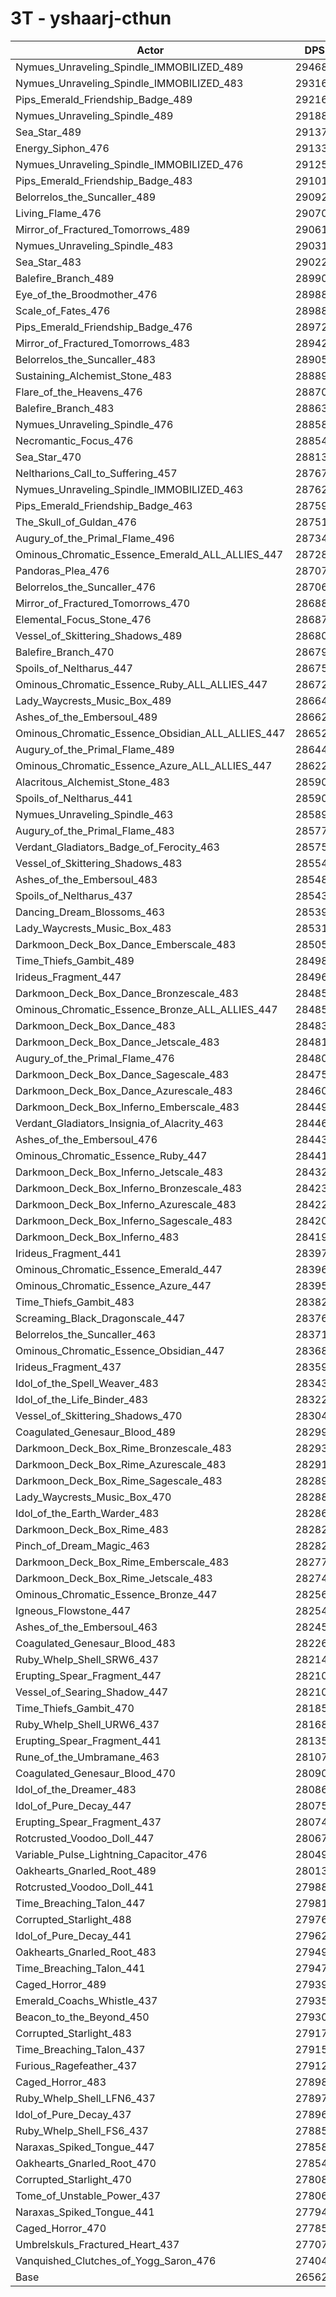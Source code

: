 # 3T - yshaarj-cthun
| Actor | DPS | Increase |
|---|:---:|:---:|
|Nymues_Unraveling_Spindle_IMMOBILIZED_489|294688|10.94%|
|Nymues_Unraveling_Spindle_IMMOBILIZED_483|293169|10.37%|
|Pips_Emerald_Friendship_Badge_489|292160|9.99%|
|Nymues_Unraveling_Spindle_489|291886|9.89%|
|Sea_Star_489|291374|9.69%|
|Energy_Siphon_476|291338|9.68%|
|Nymues_Unraveling_Spindle_IMMOBILIZED_476|291250|9.65%|
|Pips_Emerald_Friendship_Badge_483|291013|9.56%|
|Belorrelos_the_Suncaller_489|290928|9.53%|
|Living_Flame_476|290704|9.44%|
|Mirror_of_Fractured_Tomorrows_489|290616|9.41%|
|Nymues_Unraveling_Spindle_483|290317|9.30%|
|Sea_Star_483|290224|9.26%|
|Balefire_Branch_489|289908|9.14%|
|Eye_of_the_Broodmother_476|289887|9.13%|
|Scale_of_Fates_476|289884|9.13%|
|Pips_Emerald_Friendship_Badge_476|289727|9.07%|
|Mirror_of_Fractured_Tomorrows_483|289425|8.96%|
|Belorrelos_the_Suncaller_483|289050|8.82%|
|Sustaining_Alchemist_Stone_483|288895|8.76%|
|Flare_of_the_Heavens_476|288704|8.69%|
|Balefire_Branch_483|288636|8.66%|
|Nymues_Unraveling_Spindle_476|288587|8.64%|
|Necromantic_Focus_476|288545|8.63%|
|Sea_Star_470|288131|8.47%|
|Neltharions_Call_to_Suffering_457|287676|8.30%|
|Nymues_Unraveling_Spindle_IMMOBILIZED_463|287626|8.28%|
|Pips_Emerald_Friendship_Badge_463|287596|8.27%|
|The_Skull_of_Guldan_476|287518|8.24%|
|Augury_of_the_Primal_Flame_496|287344|8.18%|
|Ominous_Chromatic_Essence_Emerald_ALL_ALLIES_447|287280|8.15%|
|Pandoras_Plea_476|287071|8.07%|
|Belorrelos_the_Suncaller_476|287069|8.07%|
|Mirror_of_Fractured_Tomorrows_470|286886|8.00%|
|Elemental_Focus_Stone_476|286871|8.00%|
|Vessel_of_Skittering_Shadows_489|286805|7.97%|
|Balefire_Branch_470|286797|7.97%|
|Spoils_of_Neltharus_447|286756|7.96%|
|Ominous_Chromatic_Essence_Ruby_ALL_ALLIES_447|286728|7.94%|
|Lady_Waycrests_Music_Box_489|286644|7.91%|
|Ashes_of_the_Embersoul_489|286629|7.91%|
|Ominous_Chromatic_Essence_Obsidian_ALL_ALLIES_447|286524|7.87%|
|Augury_of_the_Primal_Flame_489|286443|7.84%|
|Ominous_Chromatic_Essence_Azure_ALL_ALLIES_447|286223|7.75%|
|Alacritous_Alchemist_Stone_483|285908|7.64%|
|Spoils_of_Neltharus_441|285902|7.63%|
|Nymues_Unraveling_Spindle_463|285891|7.63%|
|Augury_of_the_Primal_Flame_483|285779|7.59%|
|Verdant_Gladiators_Badge_of_Ferocity_463|285755|7.58%|
|Vessel_of_Skittering_Shadows_483|285548|7.50%|
|Ashes_of_the_Embersoul_483|285485|7.48%|
|Spoils_of_Neltharus_437|285436|7.46%|
|Dancing_Dream_Blossoms_463|285393|7.44%|
|Lady_Waycrests_Music_Box_483|285311|7.41%|
|Darkmoon_Deck_Box_Dance_Emberscale_483|285059|7.32%|
|Time_Thiefs_Gambit_489|284983|7.29%|
|Irideus_Fragment_447|284968|7.28%|
|Darkmoon_Deck_Box_Dance_Bronzescale_483|284850|7.24%|
|Ominous_Chromatic_Essence_Bronze_ALL_ALLIES_447|284850|7.24%|
|Darkmoon_Deck_Box_Dance_483|284835|7.23%|
|Darkmoon_Deck_Box_Dance_Jetscale_483|284816|7.22%|
|Augury_of_the_Primal_Flame_476|284809|7.22%|
|Darkmoon_Deck_Box_Dance_Sagescale_483|284756|7.20%|
|Darkmoon_Deck_Box_Dance_Azurescale_483|284602|7.14%|
|Darkmoon_Deck_Box_Inferno_Emberscale_483|284497|7.10%|
|Verdant_Gladiators_Insignia_of_Alacrity_463|284460|7.09%|
|Ashes_of_the_Embersoul_476|284436|7.08%|
|Ominous_Chromatic_Essence_Ruby_447|284417|7.07%|
|Darkmoon_Deck_Box_Inferno_Jetscale_483|284321|7.04%|
|Darkmoon_Deck_Box_Inferno_Bronzescale_483|284232|7.01%|
|Darkmoon_Deck_Box_Inferno_Azurescale_483|284221|7.00%|
|Darkmoon_Deck_Box_Inferno_Sagescale_483|284209|7.00%|
|Darkmoon_Deck_Box_Inferno_483|284192|6.99%|
|Irideus_Fragment_441|283974|6.91%|
|Ominous_Chromatic_Essence_Emerald_447|283962|6.90%|
|Ominous_Chromatic_Essence_Azure_447|283955|6.90%|
|Time_Thiefs_Gambit_483|283824|6.85%|
|Screaming_Black_Dragonscale_447|283763|6.83%|
|Belorrelos_the_Suncaller_463|283713|6.81%|
|Ominous_Chromatic_Essence_Obsidian_447|283683|6.80%|
|Irideus_Fragment_437|283597|6.77%|
|Idol_of_the_Spell_Weaver_483|283434|6.70%|
|Idol_of_the_Life_Binder_483|283223|6.63%|
|Vessel_of_Skittering_Shadows_470|283046|6.56%|
|Coagulated_Genesaur_Blood_489|282990|6.54%|
|Darkmoon_Deck_Box_Rime_Bronzescale_483|282937|6.52%|
|Darkmoon_Deck_Box_Rime_Azurescale_483|282915|6.51%|
|Darkmoon_Deck_Box_Rime_Sagescale_483|282897|6.50%|
|Lady_Waycrests_Music_Box_470|282888|6.50%|
|Idol_of_the_Earth_Warder_483|282864|6.49%|
|Darkmoon_Deck_Box_Rime_483|282823|6.47%|
|Pinch_of_Dream_Magic_463|282823|6.47%|
|Darkmoon_Deck_Box_Rime_Emberscale_483|282770|6.45%|
|Darkmoon_Deck_Box_Rime_Jetscale_483|282748|6.45%|
|Ominous_Chromatic_Essence_Bronze_447|282563|6.38%|
|Igneous_Flowstone_447|282545|6.37%|
|Ashes_of_the_Embersoul_463|282456|6.34%|
|Coagulated_Genesaur_Blood_483|282264|6.26%|
|Ruby_Whelp_Shell_SRW6_437|282143|6.22%|
|Erupting_Spear_Fragment_447|282109|6.21%|
|Vessel_of_Searing_Shadow_447|282107|6.21%|
|Time_Thiefs_Gambit_470|281858|6.11%|
|Ruby_Whelp_Shell_URW6_437|281683|6.05%|
|Erupting_Spear_Fragment_441|281351|5.92%|
|Rune_of_the_Umbramane_463|281076|5.82%|
|Coagulated_Genesaur_Blood_470|280908|5.75%|
|Idol_of_the_Dreamer_483|280868|5.74%|
|Idol_of_Pure_Decay_447|280759|5.70%|
|Erupting_Spear_Fragment_437|280749|5.69%|
|Rotcrusted_Voodoo_Doll_447|280675|5.67%|
|Variable_Pulse_Lightning_Capacitor_476|280491|5.60%|
|Oakhearts_Gnarled_Root_489|280134|5.46%|
|Rotcrusted_Voodoo_Doll_441|279880|5.37%|
|Time_Breaching_Talon_447|279811|5.34%|
|Corrupted_Starlight_488|279769|5.33%|
|Idol_of_Pure_Decay_441|279626|5.27%|
|Oakhearts_Gnarled_Root_483|279493|5.22%|
|Time_Breaching_Talon_441|279479|5.22%|
|Caged_Horror_489|279396|5.18%|
|Emerald_Coachs_Whistle_437|279359|5.17%|
|Beacon_to_the_Beyond_450|279300|5.15%|
|Corrupted_Starlight_483|279178|5.10%|
|Time_Breaching_Talon_437|279151|5.09%|
|Furious_Ragefeather_437|279129|5.08%|
|Caged_Horror_483|278984|5.03%|
|Ruby_Whelp_Shell_LFN6_437|278979|5.03%|
|Idol_of_Pure_Decay_437|278966|5.02%|
|Ruby_Whelp_Shell_FS6_437|278854|4.98%|
|Naraxas_Spiked_Tongue_447|278580|4.88%|
|Oakhearts_Gnarled_Root_470|278545|4.86%|
|Corrupted_Starlight_470|278088|4.69%|
|Tome_of_Unstable_Power_437|278066|4.68%|
|Naraxas_Spiked_Tongue_441|277943|4.64%|
|Caged_Horror_470|277857|4.61%|
|Umbrelskuls_Fractured_Heart_437|277077|4.31%|
|Vanquished_Clutches_of_Yogg_Saron_476|274048|3.17%|
|Base|265625|0.00%|
